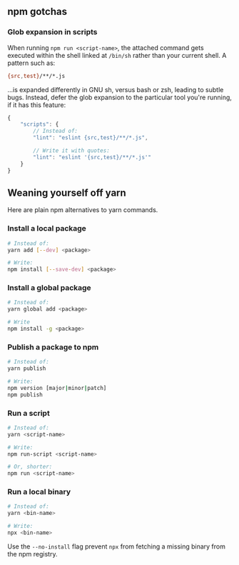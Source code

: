 ## npm gotchas

### Glob expansion in scripts

When running `npm run <script-name>`, the attached command gets executed within the shell linked at `/bin/sh` rather than your current shell. A pattern such as:

```bash
{src,test}/**/*.js
```

...is expanded differently in GNU sh, versus bash or zsh, leading to subtle bugs. Instead, defer the glob expansion to the particular tool you're running, if it has this feature:

```js
{
	"scripts": {
		// Instead of:
		"lint": "eslint {src,test}/**/*.js",

		// Write it with quotes:
		"lint": "eslint '{src,test}/**/*.js'"
	}
}
```

## Weaning yourself off yarn

Here are plain npm alternatives to yarn commands. 

### Install a local package

```bash
# Instead of:
yarn add [--dev] <package>

# Write:
npm install [--save-dev] <package>
```

### Install a global package

```bash
# Instead of:
yarn global add <package>

# Write
npm install -g <package>
```

### Publish a package to npm

```bash
# Instead of:
yarn publish

# Write:
npm version [major|minor|patch]
npm publish
```

### Run a script

```bash
# Instead of:
yarn <script-name>

# Write:
npm run-script <script-name>

# Or, shorter:
npm run <script-name>
```

### Run a local binary

```bash
# Instead of:
yarn <bin-name>

# Write:
npx <bin-name>
```

Use the `--no-install` flag prevent `npx` from fetching a missing binary from the npm registry.